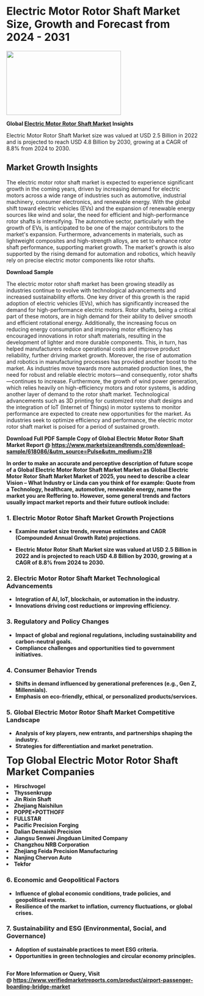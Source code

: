 <H1>Electric Motor Rotor Shaft Market Size, Growth and Forecast from 2024 - 2031</H1><img class="aligncenter size-medium wp-image-584254" src="https://thirdeyenews.in/wp-content/uploads/2024/09/Global-Market-Research-300x168.jpeg" alt="" width="300" height="168" /><p><strong>Global&nbsp;<a href="https://www.marketsizeandtrends.com/download-sample/618086/&amp;utm_source=Pulse&amp;utm_medium=218">Electric Motor Rotor Shaft Market</a> Insights</strong></p><p>Electric Motor Rotor Shaft Market size was valued at USD 2.5 Billion in 2022 and is projected to reach USD 4.8 Billion by 2030, growing at a CAGR of 8.8% from 2024 to 2030.</p><p><h2>Market Growth Insights</h2> <p>The electric motor rotor shaft market is expected to experience significant growth in the coming years, driven by increasing demand for electric motors across a wide range of industries such as automotive, industrial machinery, consumer electronics, and renewable energy. With the global shift toward electric vehicles (EVs) and the expansion of renewable energy sources like wind and solar, the need for efficient and high-performance rotor shafts is intensifying. The automotive sector, particularly with the growth of EVs, is anticipated to be one of the major contributors to the market's expansion. Furthermore, advancements in materials, such as lightweight composites and high-strength alloys, are set to enhance rotor shaft performance, supporting market growth. The market's growth is also supported by the rising demand for automation and robotics, which heavily rely on precise electric motor components like rotor shafts.</p> <p><strong>Download Sample</strong></p> <p>The electric motor rotor shaft market has been growing steadily as industries continue to evolve with technological advancements and increased sustainability efforts. One key driver of this growth is the rapid adoption of electric vehicles (EVs), which has significantly increased the demand for high-performance electric motors. Rotor shafts, being a critical part of these motors, are in high demand for their ability to deliver smooth and efficient rotational energy. Additionally, the increasing focus on reducing energy consumption and improving motor efficiency has encouraged innovations in rotor shaft materials, resulting in the development of lighter and more durable components. This, in turn, has helped manufacturers reduce operational costs and improve product reliability, further driving market growth. Moreover, the rise of automation and robotics in manufacturing processes has provided another boost to the market. As industries move towards more automated production lines, the need for robust and reliable electric motors—and consequently, rotor shafts—continues to increase. Furthermore, the growth of wind power generation, which relies heavily on high-efficiency motors and rotor systems, is adding another layer of demand to the rotor shaft market. Technological advancements such as 3D printing for customized rotor shaft designs and the integration of IoT (Internet of Things) in motor systems to monitor performance are expected to create new opportunities for the market. As industries seek to optimize efficiency and performance, the electric motor rotor shaft market is poised for a period of sustained growth. <p><strong></p><p><span class=""><strong>Download Full PDF Sample Copy of Global Electric Motor Rotor Shaft Market Report</strong> @ <a href="https://www.marketsizeandtrends.com/download-sample/618086/&amp;utm_source=Pulse&amp;utm_medium=218" target="_blank">https://www.marketsizeandtrends.com/download-sample/618086/&amp;utm_source=Pulse&amp;utm_medium=218</a></span></p><p>In order to make an accurate and perceptive description of future scope of a Global&nbsp;Electric Motor Rotor Shaft Market Market as Global&nbsp;Electric Motor Rotor Shaft Market Market of 2025, you need to describe a clear Vision &ndash; What Industry or Linda can you think of for example: Quote from a Technology, healthcare, automotive, renewable energy, name the market you are Reffering to. However, some general trends and factors usually impact market reports and their future outlook include:</p><h3>1.&nbsp;<strong>Electric Motor Rotor Shaft Market Growth Projections</strong></h3><ul><li>Examine market size trends, revenue estimates and CAGR (Compounded Annual Growth Rate) projections.</li><li><p>Electric Motor Rotor Shaft Market size was valued at USD 2.5 Billion in 2022 and is projected to reach USD 4.8 Billion by 2030, growing at a CAGR of 8.8% from 2024 to 2030.</p></li></ul><h3>2.&nbsp;<strong>Electric Motor Rotor Shaft Market Technological Advancements</strong></h3><ul><li>Integration of AI, IoT, blockchain, or automation in the industry.</li><li>Innovations driving cost reductions or improving efficiency.</li></ul><h3>3.&nbsp;<strong>Regulatory and Policy Changes</strong></h3><ul><li>Impact of global and regional regulations, including sustainability and carbon-neutral goals.</li><li>Compliance challenges and opportunities tied to government initiatives.</li></ul><h3>4.&nbsp;<strong>Consumer Behavior Trends</strong></h3><ul><li>Shifts in demand influenced by generational preferences (e.g., Gen Z, Millennials).</li><li>Emphasis on eco-friendly, ethical, or personalized products/services.</li></ul><h3>5.&nbsp;<strong>Global Electric Motor Rotor Shaft Market Competitive Landscape</strong></h3><ul><li>Analysis of key players, new entrants, and partnerships shaping the industry.</li><li>Strategies for differentiation and market penetration.</li></ul><p data-pm-slice="1 1 []"><span style="color: inherit; font-family: inherit; font-size: 25px;">Top Global Electric Motor Rotor Shaft Market Companies</span></p><div class="" data-test-id=""><p><li>Hirschvogel</li><li> Thyssenkrupp</li><li> Jin Rixin Shaft</li><li> Zhejiang Naishilun</li><li> POPPE+POTTHOFF</li><li> FULLSTAR</li><li> Pacific Precision Forging</li><li> Dalian Demaishi Precision</li><li> Jiangsu Senwei Jingduan Limited Company</li><li> Changzhou NRB Corporation</li><li> Zhejiang Feida Precision Manufacturing</li><li> Nanjing Chervon Auto</li><li> Tekfor</li></p></div><h3>6.&nbsp;<strong>Economic and Geopolitical Factors</strong></h3><ul><li>Influence of global economic conditions, trade policies, and geopolitical events.</li><li>Resilience of the market to inflation, currency fluctuations, or global crises.</li></ul><h3>7.&nbsp;<strong>Sustainability and ESG (Environmental, Social, and Governance)</strong></h3><ul><li>Adoption of sustainable practices to meet ESG criteria.</li><li>Opportunities in green technologies and circular economy principles.</li></ul><h2><strong style="font-size: 14px;">For More Information or Query, Visit @&nbsp;</strong><a style="background-color: #ffffff; font-size: 14px;" href="https://www.marketsizeandtrends.com/report/electric-motor-rotor-shaft-market/" target="_blank">https://www.verifiedmarketreports.com/product/airport-passenger-boarding-bridge-market</a></h2>
